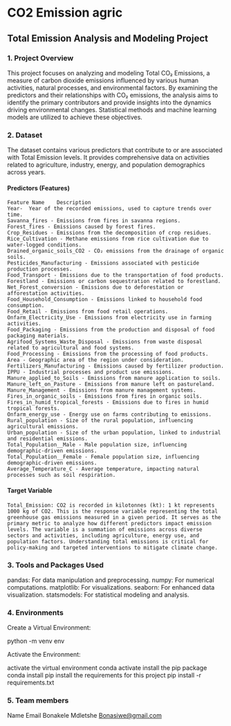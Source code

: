 # CO2 Emission agric
## Total Emission Analysis and Modeling Project

### 1. Project Overview
This project focuses on analyzing and modeling Total CO₂ Emissions, a measure of carbon dioxide emissions influenced by various human activities, natural processes, and environmental factors. By examining the predictors and their relationships with CO₂ emissions, the analysis aims to identify the primary contributors and provide insights into the dynamics driving environmental changes. Statistical methods and machine learning models are utilized to achieve these objectives.

### 2. Dataset
The dataset contains various predictors that contribute to or are associated with Total Emission levels. It provides comprehensive data on activities related to agriculture, industry, energy, and population demographics across years.

#### Predictors (Features)
    Feature Name	Description
    Year-  Year of the recorded emissions, used to capture trends over time.
    Savanna_fires - Emissions from fires in savanna regions.
    Forest_fires - Emissions caused by forest fires.
    Crop_Residues - Emissions from the decomposition of crop residues.
    Rice_Cultivation - Methane emissions from rice cultivation due to water-logged conditions.
    Drained_organic_soils_CO2 - CO₂ emissions from the drainage of organic soils.
    Pesticides_Manufacturing - Emissions associated with pesticide production processes.
    Food_Transport - Emissions due to the transportation of food products.
    Forestland - Emissions or carbon sequestration related to forestland.
    Net_Forest_conversion - Emissions due to deforestation or afforestation activities.
    Food_Household_Consumption - Emissions linked to household food consumption.
    Food_Retail	- Emissions from food retail operations.
    Onfarm_Electricity_Use - Emissions from electricity use in farming activities.
    Food_Packaging - Emissions from the production and disposal of food packaging materials.
    Agrifood_Systems_Waste_Disposal	- Emissions from waste disposal related to agricultural and food systems.
    Food_Processing - Emissions from the processing of food products.
    Area - Geographic area of the region under consideration.
    Fertilizers_Manufacturing - Emissions caused by fertilizer production.
    IPPU - Industrial processes and product use emissions.
    Manure_applied_to_Soils - Emissions from manure application to soils.
    Manure_left_on_Pasture - Emissions from manure left on pastureland.
    Manure_Management - Emissions from manure management systems.
    Fires_in_organic_soils - Emissions from fires in organic soils.
    Fires_in_humid_tropical_forests - Emissions due to fires in humid tropical forests.
    Onfarm_energy_use - Energy use on farms contributing to emissions.
    Rural_population - Size of the rural population, influencing agricultural emissions.
    Urban_population - Size of the urban population, linked to industrial and residential emissions.
    Total_Population__Male - Male population size, influencing demographic-driven emissions.
    Total_Population__Female - Female population size, influencing demographic-driven emissions.
    Average_Temperature_C - Average temperature, impacting natural processes such as soil respiration.

#### Target Variable
    Total_Emission: CO2 is recorded in kilotonnes (kt): 1 kt represents 1000 kg of CO2. This is the response variable representing the total greenhouse gas emissions measured in a given period. It serves as the primary metric to analyze how different predictors impact emission levels. The variable is a summation of emissions across diverse sectors and activities, including agriculture, energy use, and population factors. Understanding total emissions is critical for policy-making and targeted interventions to mitigate climate change.

### 3. Tools and Packages Used
pandas: For data manipulation and preprocessing.
numpy: For numerical computations.
matplotlib: For visualizations.
seaborn: For enhanced data visualization.
statsmodels: For statistical modeling and analysis.

### 4. Environments
Create a Virtual Environment: 

python -m venv env

Activate the Environment:

activate the virtual environment
 conda activate <env>
install the pip package
 conda install pip
install the requirements for this project
 pip install -r requirements.txt

### 5. Team members
Name               Email
Bonakele Mdletshe  Bonasiwe@gmail.com